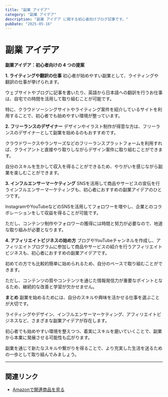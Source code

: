 ```yaml
---
title: "副業 アイデア"
category: "副業 アイデア"
description: "副業 アイデア に関する初心者向けブログ記事です。"
pubDate: "2025-05-16"
---
```


# 副業 アイデア

**副業アイデア：初心者向けの 4 つの提案**

**1. ライティングや翻訳の仕事**
初心者が始めやすい副業として、ライティングや翻訳の仕事が挙げられます。

ウェブサイトやブログに記事を書いたり、英語から日本語への翻訳を行うお仕事は、自宅での時間を活用して取り組むことが可能です。

特に、クラウドソーシングサイトやライティング案件を紹介しているサイトを利用することで、初心者でも始めやすい環境が整っています。



**2. フリーランスのデザイナー**
デザインやイラスト制作が得意な方は、フリーランスのデザイナーとして副業を始めるのもおすすめです。

クラウドワークスやランサーズなどのフリーランスプラットフォームを利用すれば、クライアントと直接やり取りしながらデザイン案件に取り組むことができます。

自分のスキルを生かして収入を得ることができるため、やりがいを感じながら副業を楽しむことができます。



**3. インフルエンサーマーケティング**
SNSを活用して商品やサービスの宣伝を行うインフルエンサーマーケティングも、初心者におすすめの副業アイデアのひとつです。

InstagramやYouTubeなどのSNSを活用してフォロワーを増やし、企業とのコラボレーションをして収益を得ることが可能です。

ただし、コンテンツ制作やフォロワーの獲得には時間と努力が必要なので、地道な取り組みが必要となります。



**4. アフィリエイトビジネスの始め方**
ブログやYouTubeチャンネルを作成し、アフィリエイトプログラムに参加して商品やサービスの紹介を行うアフィリエイトビジネスも、初心者におすすめの副業アイデアです。

初めての方でも比較的簡単に始められるため、自分のペースで取り組むことができます。

ただし、コンテンツの質やコンテンツを通じた情報発信力が重要なポイントとなるため、継続的な改善と学習が欠かせません。



**まとめ**
副業を始めるためには、自分のスキルや興味を活かせる仕事を選ぶことが大切です。

ライティングやデザイン、インフルエンサーマーケティング、アフィリエイトビジネスなど、さまざまな副業アイデアが存在します。

初心者でも始めやすい環境を整えつつ、着実にスキルを磨いていくことで、副業から本業に発展させる可能性も広がります。

副業を通じて新たなスキルや繋がりを得ることで、より充実した生活を送るための一歩として取り組んでみましょう。



---

## 関連リンク

- [Amazonで関連商品を見る](https://www.amazon.co.jp/s?k=%E5%89%AF%E6%A5%AD+%E3%82%A2%E3%82%A4%E3%83%87%E3%82%A2&tag=autowritehubai-22)
